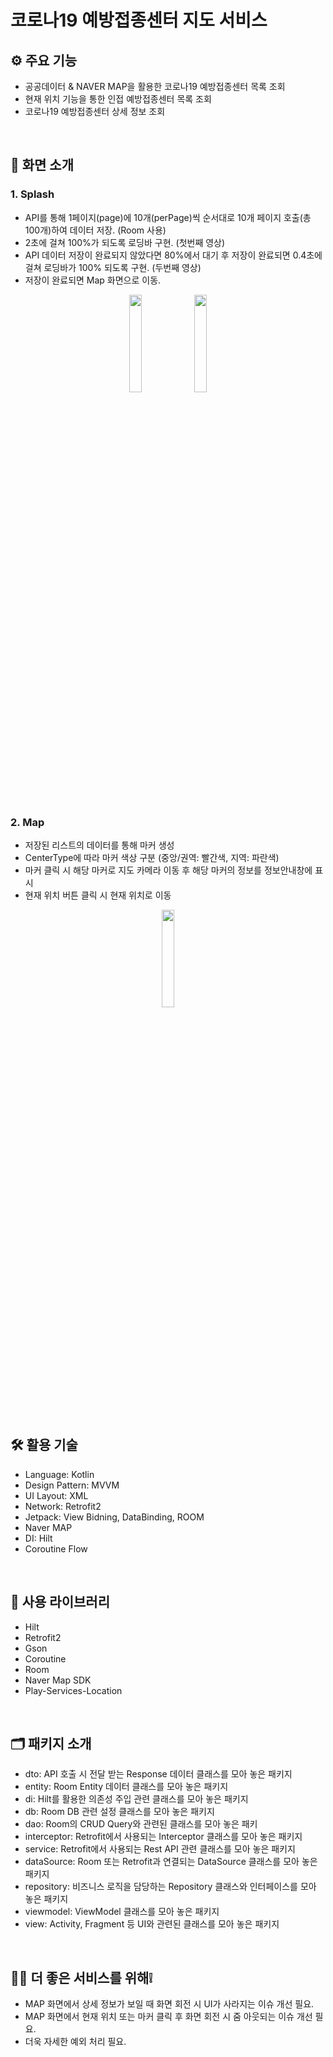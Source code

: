 # 코로나19 예방접종센터 지도 서비스

## ⚙️ 주요 기능
- 공공데이터 & NAVER MAP을 활용한 코로나19 예방접종센터 목록 조회  
- 현재 위치 기능을 통한 인접 예방접종센터 목록 조회  
- 코로나19 예방접종센터 상세 정보 조회  

<br>

## 🎥 화면 소개
### 1. Splash
- API를 통해 1페이지(page)에 10개(perPage)씩 순서대로 10개 페이지 호출(총 100개)하여 데이터 저장. (Room 사용)
- 2초에 걸쳐 100%가 되도록 로딩바 구현. (첫번째 영상)  
- API 데이터 저장이 완료되지 않았다면 80%에서 대기 후 저장이 완료되면 0.4초에 걸쳐 로딩바가 100% 되도록 구현. (두번째 영상)
- 저장이 완료되면 Map 화면으로 이동.

<p align="center">
  <img src="https://user-images.githubusercontent.com/66666533/232448241-ef737194-0efa-408b-998d-68956adee57b.gif" width="20%">
  <img src="https://user-images.githubusercontent.com/66666533/232448698-81bbdca8-a268-404a-8ff4-c1441cd461f9.gif" width="20%">
</p>

<br>

### 2. Map
- 저장된 리스트의 데이터를 통해 마커 생성
- CenterType에 따라 마커 색상 구분 (중앙/권역: 빨간색, 지역: 파란색)
- 마커 클릭 시 해당 마커로 지도 카메라 이동 후 해당 마커의 정보를 정보안내창에 표시
- 현재 위치 버튼 클릭 시 현재 위치로 이동

<p align="center">
  <img src="https://user-images.githubusercontent.com/66666533/232457150-b5c4491a-5bab-43d3-870e-18f30bc0f76e.gif" width="20%">
</p>

<br>

## 🛠️ 활용 기술
- Language: Kotlin  
- Design Pattern: MVVM
- UI Layout: XML
- Network: Retrofit2
- Jetpack: View Bidning, DataBinding, ROOM
- Naver MAP
- DI: Hilt
- Coroutine Flow

<br>

## 🔎 사용 라이브러리
- Hilt
- Retrofit2
- Gson
- Coroutine
- Room
- Naver Map SDK
- Play-Services-Location

<br>

## 🗂️ 패키지 소개
- dto: API 호출 시 전달 받는 Response 데이터 클래스를 모아 놓은 패키지
- entity: Room Entity 데이터 클래스를 모아 놓은 패키지
- di: Hilt를 활용한 의존성 주입 관련 클래스를 모아 놓은 패키지
- db: Room DB 관련 설정 클래스를 모아 놓은 패키지
- dao: Room의 CRUD Query와 관련된 클래스를 모아 놓은 패키
- interceptor: Retrofit에서 사용되는 Interceptor 클래스를 모아 놓은 패키지
- service: Retrofit에서 사용되는 Rest API 관련 클래스를 모아 놓은 패키지
- dataSource: Room 또는 Retrofit과 연결되는 DataSource 클래스를 모아 놓은 패키지
- repository: 비즈니스 로직을 담당하는 Repository 클래스와 인터페이스를 모아 놓은 패키지
- viewmodel: ViewModel 클래스를 모아 놓은 패키지
- view: Activity, Fragment 등 UI와 관련된 클래스를 모아 놓은 패키지  

<br>

## 👩‍🔧 더 좋은 서비스를 위해❕
- MAP 화면에서 상세 정보가 보일 때 화면 회전 시 UI가 사라지는 이슈 개선 필요.
- MAP 화면에서 현재 위치 또는 마커 클릭 후 화면 회전 시 줌 아웃되는 이슈 개선 필요.
- 더욱 자세한 예외 처리 필요.
